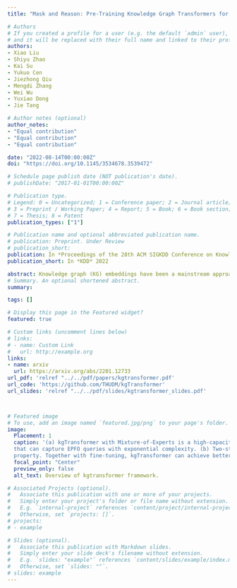 ```yaml
---
title: "Mask and Reason: Pre-Training Knowledge Graph Transformers for Complex Logical Queries"

# Authors
# If you created a profile for a user (e.g. the default `admin` user), write the username (folder name) here 
# and it will be replaced with their full name and linked to their profile.
authors:
- Xiao Liu 
- Shiyu Zhao 
- Kai Su 
- Yukuo Cen 
- Jiezhong Qiu 
- Mengdi Zhang 
- Wei Wu 
- Yuxiao Dong 
- Jie Tang

# Author notes (optional)
author_notes:
- "Equal contribution"
- "Equal contribution"
- "Equal contribution"

date: "2022-08-14T00:00:00Z"
doi: "https://doi.org/10.1145/3534678.3539472"

# Schedule page publish date (NOT publication's date).
# publishDate: "2017-01-01T00:00:00Z"

# Publication type.
# Legend: 0 = Uncategorized; 1 = Conference paper; 2 = Journal article;
# 3 = Preprint / Working Paper; 4 = Report; 5 = Book; 6 = Book section;
# 7 = Thesis; 8 = Patent
publication_types: ["1"]

# Publication name and optional abbreviated publication name.
# publication: Preprint. Under Review
# publication_short: 
publication: In *Proceedings of the 28th ACM SIGKDD Conference on Knowledge Discovery and Data Mining* (Research Track)
publication_short: In *KDD* 2022

abstract: Knowledge graph (KG) embeddings have been a mainstream approach for reasoning over incomplete KGs. However, limited by their inherently shallow and static architectures, they can hardly deal with the rising focus on complex logical queries, which comprise logical operators, imputed edges, multiple source entities, and unknown intermediate entities. In this work, we present the Knowledge Graph Transformer (kgTransformer) with masked pre-training and fine-tuning strategies. We design a KG triple transformation method to enable Transformer to handle KGs, which is further strengthened by the Mixture-of-Experts (MoE) sparse activation. We then formulate the complex logical queries as masked prediction and introduce a two-stage masked pre-training strategy to improve transferability and generalizability. Extensive experiments on two benchmarks demonstrate that kgTransformer can consistently outperform both KG embedding-based baselines and advanced encoders on nine in-domain and out-of-domain reasoning tasks. Additionally, kgTransformer can reason with explainability via providing the full reasoning paths to interpret given answers. 
# Summary. An optional shortened abstract.
summary: 

tags: []

# Display this page in the Featured widget?
featured: true

# Custom links (uncomment lines below)
# links:
# - name: Custom Link
#   url: http://example.org
links:
- name: arxiv
  url: https://arxiv.org/abs/2201.12733
url_pdf: 'relref "../../pdf/papers/kgtransformer.pdf'
url_code: 'https://github.com/THUDM/kgTransformer'
url_slides: 'relref "../../pdf/slides/kgtransformer_slides.pdf'



# Featured image
# To use, add an image named `featured.jpg/png` to your page's folder. 
image:
  Placement: 1
  caption: '(a) kgTransformer with Mixture-of-Experts is a high-capacity architecture
  that can capture EPFO queries with exponential complexity. (b) Two-stage pre-training trades off general knowledge and task-specific sparse
  property. Together with fine-tuning, kgTransformer can achieve better in-domain performance and out-of-domain generalization.'
  focal_point: "Center"
  preview_only: false
  alt_text: Overview of kgtransformer framework.

# Associated Projects (optional).
#   Associate this publication with one or more of your projects.
#   Simply enter your project's folder or file name without extension.
#   E.g. `internal-project` references `content/project/internal-project/index.md`.
#   Otherwise, set `projects: []`.
# projects:
# - example

# Slides (optional).
#   Associate this publication with Markdown slides.
#   Simply enter your slide deck's filename without extension.
#   E.g. `slides: "example"` references `content/slides/example/index.md`.
#   Otherwise, set `slides: ""`.
# slides: example
---
```

